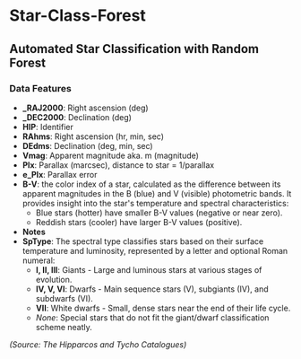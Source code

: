 # Star-Class-Forest
## Automated Star Classification with Random Forest

### Data Features
- **_RAJ2000**: Right ascension (deg)
- **_DEC2000**: Declination (deg)
- **HIP**: Identifier
- **RAhms**: Right ascension (hr, min, sec)
- **DEdms**: Declination (deg, min, sec)
- **Vmag**: Apparent magnitude aka. m (magnitude)
- **Plx**: Parallax (marcsec), distance to star = 1/parallax
- **e_Plx**: Parallax error
- **B-V**: the color index of a star, calculated as the difference between its apparent magnitudes in the B (blue) and V (visible) photometric bands. It provides insight into the star's temperature and spectral characteristics:
    - Blue stars (hotter) have smaller B-V values (negative or near zero).
    - Reddish stars (cooler) have larger B-V values (positive).
- **Notes**
- **SpType**: The spectral type classifies stars based on their surface temperature and luminosity, represented by a letter and optional Roman numeral:
    - **I, II, III**: Giants - Large and luminous stars at various stages of evolution.
    - **IV, V, VI**: Dwarfs - Main sequence stars (V), subgiants (IV), and subdwarfs (VI).
    - **VII**: White dwarfs - Small, dense stars near the end of their life cycle.
    - *None*: Special stars that do not fit the giant/dwarf classification scheme neatly.

*(Source: The Hipparcos and Tycho Catalogues)*